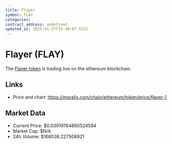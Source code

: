 ```yaml
---
title: Flayer
symbol: FLAY
categories: 
contract_address: undefined
updated_at: 2025-01-27T14:49:07.552Z
---
```


# Flayer (FLAY)
The [Flayer token](https://moralis.com/chain/ethereum/token/price/flayer-1) is trading live on the ethereum blockchain.

## Links
- Price and chart: https://moralis.com/chain/ethereum/token/price/flayer-1

## Market Data
- Current Price: $0.03919764860524584
- Market Cap: $N/A
- 24h Volume: $166036.227508921
